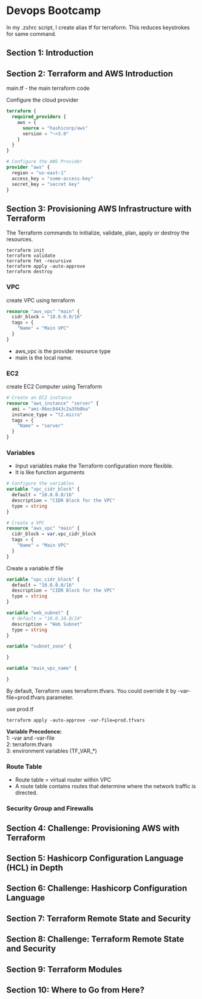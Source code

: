 # Devops Bootcamp

In my .zshrc script, I create alias tf for terraform.  This reduces keystrokes for same command.

## Section 1: Introduction


## Section 2: Terraform and AWS Introduction
main.tf - the main terraform code

Configure the cloud provider
```terraform
terraform {
  required_providers {
    aws = {
      source = "hashicorp/aws"
      version = "~>3.0"
    }
  }
}

# Configure the AWS Provider
provider "aws" {
  region = "us-east-1"
  access_key = "some-access-key"
  secret_key = "secret key"
}
```


## Section 3: Provisioning AWS Infrastructure with Terraform

The Terraform commands to initialize, validate, plan, apply or destroy the resources.
```shell
terraform init
terraform validate
terraform fmt -recursive
terraform apply -auto-approve
terraform destroy
```

### VPC
create VPC using terraform
````terraform
resource "aws_vpc" "main" {
  cidr_block = "10.0.0.0/16"
  tags = {
    "Name" = "Main VPC"
  }
}
````
 - aws_vpc is the provider resource type
 - main is the local name. 

### EC2
create EC2 Computer using Terraform
```terraform
# Create an EC2 instance
resource "aws_instance" "server" {
  ami = "ami-06ec8443c2a35b0ba"
  instance_type = "t2.micro"
  tags = {
    "Name" = "server"
  }
}
```

### Variables
* Input variables make the Terraform configuration more flexible.
* It is like function arguments

```terraform
# Configure the variables
variable "vpc_cidr_block" {
  default = "10.0.0.0/16"
  description = "CIDR Block for the VPC"
  type = string
}

# Create a VPC
resource "aws_vpc" "main" {
  cidr_block = var.vpc_cidr_block
  tags = {
    "Name" = "Main VPC"
  }
}
```

Create a variable.tf file
```terraform
variable "vpc_cidr_block" {
  default = "10.0.0.0/16"
  description = "CIDR Block for the VPC"
  type = string
}

variable "web_subnet" {
  # default = "10.0.10.0/24"
  description = "Web Subnet"
  type = string
}

variable "subnet_zone" {

}

variable "main_vpc_name" {

}
```

By default, Terraform uses terraform.tfvars.  You could override it by -var-file=prod.tfvars parameter.

use prod.tf
```shell
terraform apply -auto-approve -var-file=prod.tfvars
```

**Variable Precedence:**<br/>
1: -var and -var-file<br/>
2: terraform.tfvars<br/>
3: environment variables (TF_VAR_*)<br/>


### Route Table
* Route table = virtual router within VPC
* A route table contains routes that determine where the network traffic is directed.



### Security Group and Firewalls



## Section 4: Challenge: Provisioning AWS with Terraform


## Section 5: Hashicorp Configuration Language (HCL) in Depth


## Section 6: Challenge: Hashicorp Configuration Language


## Section 7: Terraform Remote State and Security


## Section 8: Challenge: Terraform Remote State and Security


## Section 9: Terraform Modules


## Section 10: Where to Go from Here? 



